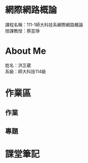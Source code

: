 # 網際網路概論
課程名稱：111-1師大科技系網際網路概論  
授課教授：蔡芸琤
# About Me
姓名：洪芷葳  
系級：師大科技114級
# 作業區
## 作業
## 專題
# 課堂筆記

